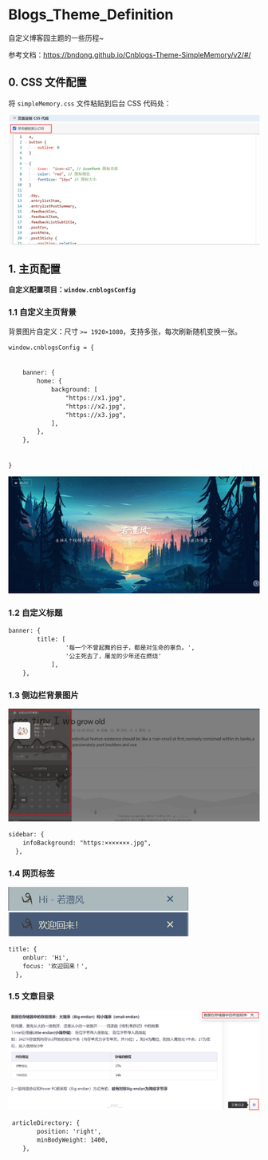# Blogs_Theme_Definition
自定义博客园主题的一些历程~

参考文档：https://bndong.github.io/Cnblogs-Theme-SimpleMemory/v2/#/

## 0. CSS 文件配置

将 `simpleMemory.css` 文件粘贴到后台 CSS 代码处：

<img src="img/05.jpg" style="zoom:80%;" />

## 1. 主页配置

**自定义配置项目：`window.cnblogsConfig`**

### 1.1 自定义主页背景

背景图片自定义：尺寸 `>= 1920×1080`，支持多张，每次刷新随机变换一张。

```html
window.cnblogsConfig = {


    banner: {
        home: {
            background: [
                "https://x1.jpg",
                "https://x2.jpg",
                "https://x3.jpg",
            ],
        },
    },


}
```

<img src="img/06.jpg" style="zoom:80%;" />

### 1.2 自定义标题

```html
banner: {
        title: [
                '每一个不曾起舞的日子，都是对生命的辜负。',
                '公主死去了，屠龙的少年还在燃烧'
            ],
    },
```

### 1.3 侧边栏背景图片

![](img/01.jpg)

```html
sidebar: {
    infoBackground: "https:×××××××.jpg",
  },
```

### 1.4 网页标签

<img src="img/02.jpg" style="zoom:100%;" /><img src="img/03.jpg" alt="03" style="zoom:100%;" />

```html
title: {
    onblur: 'Hi',
    focus: '欢迎回来！',
  },
```

### 1.5 文章目录

<img src="img/04.jpg" style="zoom:50%;" />

```html
 articleDirectory: {
        position: 'right',
        minBodyWeight: 1400,
    },
```

